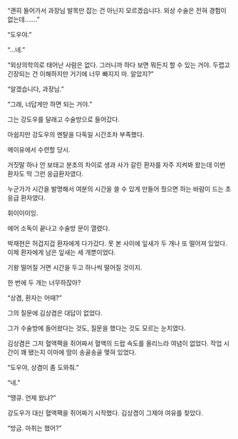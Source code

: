 “괜히 들어가서 과장님 발목만 잡는 건 아닌지 모르겠습니다. 외상 수술은 전혀 경험이 없는데…….”

“도우야.”

“…네.”

“외상의학의로 태어난 사람은 없다. 그러니까 하다 보면 뭐든지 할 수 있는 거야. 두렵고 긴장되는 건 이해하지만 거기에 너무 빠지지 마. 알았지?”

“알겠습니다, 과장님.”

“그래, 너답게만 하면 되는 거야.”

그는 강도우를 달래고 수술방으로 들어갔다.

아쉽지만 강도우의 멘탈을 다독일 시간조차 부족했다.

메이유에서 수련할 당시.

거짓말 하나 안 보태고 분초의 차이로 생과 사가 갈린 환자를 자주 지켜봐 왔는데 이번 환자도 딱 그런 응급환자였다.

누군가가 시간을 발명해서 여분의 시간을 쓸 수 있게 만들어 줬으면 하는 바람이 드는 초응급 환자였다.

휘이이이잉.

에어 소독이 끝나고 수술방 문이 열렸다.

박재현은 허겁지겁 환자에게 다가갔다. 못 본 사이에 잎새가 두 개나 또 떨어져 있었다. 이제 환자에게 남은 잎새는 세 개뿐이었다.

기왕 떨어질 거면 시간을 두고 하나씩 떨어질 것이지.

한 번에 두 개는 너무하잖아?

“상겸, 환자는 어때?”

그의 질문에 김상겸은 대답이 없었다.

그가 수술방에 들어왔다는 것도, 질문을 했다는 것도 모르는 눈치였다.

김상겸은 그저 혈액팩을 쥐어짜서 혈액의 드랍 속도를 올리느라 여념이 없었다. 작업 시간이 꽤 됐는지 이마에 땀이 송골송골 맺혀 있었다.

“도우야, 상겸이 좀 도와줘.”

“네.”

“땡큐. 언제 왔냐?”

강도우가 대신 혈액팩을 쥐어짜기 시작했다. 김상겸이 그제야 여유를 찾았다.

“방금. 마취는 했어?”